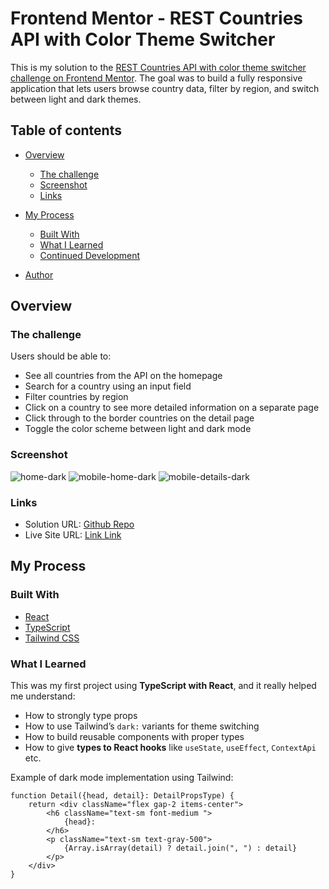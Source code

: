 # Frontend Mentor - REST Countries API with Color Theme Switcher

This is my solution to
the [REST Countries API with color theme switcher challenge on Frontend Mentor](https://www.frontendmentor.io/challenges/rest-countries-api-with-color-theme-switcher-5cacc469fec04111f7b848ca).
The goal was to build a fully responsive application that lets users browse country data, filter by region, and switch
between light and dark themes.

## Table of contents

- [Overview](#overview)
    - [The challenge](#the-challenge)
    - [Screenshot](#screenshot)
    - [Links](#links)
- [My Process](#my-process)
    - [Built With](#built-with)
    - [What I Learned](#what-i-learned)
    - [Continued Development](#continued-development)
      
- [Author](#author)

## Overview

### The challenge

Users should be able to:

- See all countries from the API on the homepage
- Search for a country using an input field
- Filter countries by region
- Click on a country to see more detailed information on a separate page
- Click through to the border countries on the detail page
- Toggle the color scheme between light and dark mode

### Screenshot
![home-dark](https://github.com/user-attachments/assets/a12e1abf-39a3-4798-a42f-3d49398f23e6)
![mobile-home-dark](https://github.com/user-attachments/assets/51a9c87e-9550-4111-ab7a-2a45ddd40cf0)
![mobile-details-dark](https://github.com/user-attachments/assets/f71e194a-6a43-406e-9770-a726783de73c)

### Links

- Solution URL: [Github Repo](https://github.com/thapa14/countries-details)
- Live Site URL: [Link Link](https://countries-details-theme.netlify.app/)

## My Process

### Built With

- [React](https://reactjs.org/)
- [TypeScript](https://www.typescriptlang.org/)
- [Tailwind CSS](https://tailwindcss.com/)

### What I Learned

This was my first project using **TypeScript with React**, and it really helped me understand:

- How to strongly type props
- How to use Tailwind’s `dark:` variants for theme switching
- How to build reusable components with proper types
- How to give **types to React hooks** like `useState`, `useEffect`, `ContextApi` etc.

Example of dark mode implementation using Tailwind:

```tsx
function Detail({head, detail}: DetailPropsType) {
    return <div className="flex gap-2 items-center">
        <h6 className="text-sm font-medium ">
            {head}:
        </h6>
        <p className="text-sm text-gray-500">
            {Array.isArray(detail) ? detail.join(", ") : detail}
        </p>
    </div>
}
